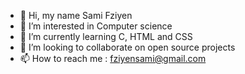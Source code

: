 - 👋 Hi, my name Sami Fziyen
- 👀 I’m interested in Computer science
- 🌱 I’m currently learning C, HTML and CSS
- 💞️ I’m looking to collaborate on open source projects
- 📫 How to reach me : fziyensami@gmail.com

<!---
SamiFziyen/SamiFziyen is a ✨ special ✨ repository because its `README.md` (this file) appears on your GitHub profile.
You can click the Preview link to take a look at your changes.
--->

